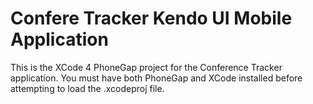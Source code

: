 Confere Tracker Kendo UI Mobile Application
===========================================
This is the XCode 4 PhoneGap project for the Conference Tracker application.  You must have both PhoneGap and XCode installed before attempting to load the .xcodeproj file.
